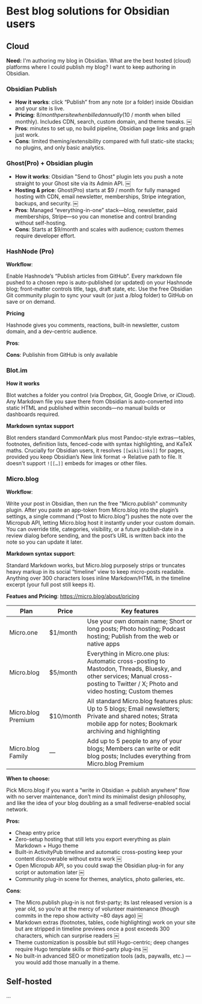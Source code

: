 # Best blog solutions for Obsidian users

## Cloud

**Need:** I'm authoring my blog in Obsidian. What are the best hosted (cloud) platforms where I could publish my blog? I want to keep authoring in Obsidian.

### Obsidian Publish

- **How it works**: click “Publish” from any note (or a folder) inside Obsidian and your site is live.
- **Pricing**: $8 / month per site when billed annually ($10 / month when billed monthly). Includes CDN, search, custom domain, and theme tweaks.  ￼
- **Pros**: minutes to set up, no build pipeline, Obsidian page links and graph just work.
- **Cons**: limited theming/extensibility compared with full static-site stacks; no plugins, and only basic analytics.

### Ghost(Pro) + Obsidian plugin

- **How it works**: Obsidian "Send to Ghost" plugin lets you push a note straight to your Ghost site via its Admin API.  ￼
- **Hosting & price**: Ghost(Pro) starts at $9 / month for fully managed hosting with CDN, email newsletter, memberships, Stripe integration, backups, and security.  ￼
- **Pros**: Managed “everything-in-one” stack—blog, newsletter, paid memberships, Stripe—so you can monetise and control branding without self-hosting.
- **Cons**: Starts at $9/month and scales with audience; custom themes require developer effort.

### HashNode (Pro)

**Workflow**:

Enable Hashnode’s “Publish articles from GitHub”. Every markdown file pushed to a chosen repo is auto-published (or updated) on your Hashnode blog; front-matter controls title, tags, draft state, etc. Use the free Obsidian Git community plugin to sync your vault (or just a /blog folder) to GitHub on save or on demand.

**Pricing**

Hashnode gives you comments, reactions, built-in newsletter, custom domain, and a dev-centric audience.

**Pros**: 

**Cons**: Publishin from GitHub is only available

### Blot.im

**How it works**

Blot watches a folder you control (via Dropbox, Git, Google Drive, or iCloud). Any Markdown file you save there from Obsidian is auto-converted into static HTML and published within seconds—no manual builds or dashboards required.

**Markdown syntax support**

Blot renders standard CommonMark plus most Pandoc-style extras—tables, footnotes, definition lists, fenced-code with syntax highlighting, and KaTeX maths. Crucially for Obsidian users, it resolves `[[wikilinks]]` for pages, provided you keep Obsidian’s New link format → Relative path to file. It doesn't support `![[…]]` embeds for images or other files.

### Micro.blog

**Workflow**:

Write your post in Obsidian, then run the free "Micro.publish" community plugin. After you paste an app-token from Micro.blog into the plugin’s settings, a single command (“Post to Micro.blog”) pushes the note over the Micropub API, letting Micro.blog host it instantly under your custom domain. You can override title, categories, visibility, or a future publish-date in a review dialog before sending, and the post’s URL is written back into the note so you can update it later.

**Markdown syntax support**:

Standard Markdown works, but Micro.blog purposely strips or truncates heavy markup in its social “timeline” view to keep micro-posts readable. Anything over 300 characters loses inline Markdown/HTML in the timeline excerpt (your full post still keeps it). 

**Featues and Pricing**: https://micro.blog/about/pricing

| Plan | Price | Key features |
| --- | --- | --- |
| Micro.one | $1/month | Use your own domain name; Short or long posts; Photo hosting; Podcast hosting; Publish from the web or native apps |
| Micro.blog | $5/month | Everything in Micro.one plus: Automatic cross-posting to Mastodon, Threads, Bluesky, and other services; Manual cross-posting to Twitter / X; Photo and video hosting; Custom themes |
| Micro.blog Premium | $10/month | All standard Micro.blog features plus: Up to 5 blogs; Email newsletters; Private and shared notes; Strata mobile app for notes; Bookmark archiving and highlighting |
| Micro.blog Family | — | Add up to 5 people to any of your blogs; Members can write or edit blog posts; Includes everything from Micro.blog Premium |

**When to choose:**

Pick Micro.blog if you want a “write in Obsidian → publish anywhere” flow with no server maintenance, don’t mind its minimalist design philosophy, and like the idea of your blog doubling as a small fediverse-enabled social network.

**Pros:**
- Cheap entry price
- Zero-setup hosting that still lets you export everything as plain Markdown + Hugo theme
- Built-in ActivityPub timeline and automatic cross-posting keep your content discoverable without extra work  ￼
- Open Micropub API, so you could swap the Obsidian plug-in for any script or automation later  ￼
- Community plug-in scene for themes, analytics, photo galleries, etc.

**Cons**:
- The Micro.publish plug-in is not first-party; its last released version is a year old, so you’re at the mercy of volunteer maintenance (though commits in the repo show activity ~80 days ago)  ￼
- Markdown extras (footnotes, tables, code highlighting) work on your site but are stripped in timeline previews once a post exceeds 300 characters, which can surprise readers  ￼
- Theme customization is possible but still Hugo-centric; deep changes require Hugo template skills or third-party plug-ins  ￼
- No built-in advanced SEO or monetization tools (ads, paywalls, etc.) — you would add those manually in a theme.


## Self-hosted

...
